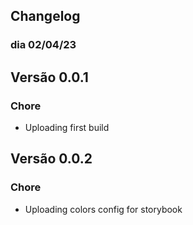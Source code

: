 ## Changelog


### dia 02/04/23
## Versão 0.0.1
### Chore
- Uploading first build

## Versão 0.0.2
### Chore
- Uploading colors config for storybook

